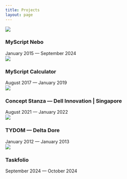 ```yaml
---
title: Projects
layout: page
---
```


<div class="project-cards" markdown="1">
<div class="project-card">
  <div class="project-card-content">
    <a class="project-card-image" href="/projects/nebo.html"><img src="https://media.licdn.com/dms/image/v2/D4E2DAQG1-nqXxM7RRA/profile-treasury-image-shrink_800_800/profile-treasury-image-shrink_800_800/0/1719863863116?e=1729087200&v=beta&t=fR6AI3RjEUNPhAp-TnJdg7b53Hj70B3rL87qIf9l9dg"></a>
    <div class="project-card-info">
      <div class="project-card-info-wrap">
        <h3 class="project-card-title">MyScript Nebo</h3>
      </div>
      <div class="project-card-info-wrap">
        <div class="project-card-subtitle">January 2015 — September 2024</div>
      </div>
    </div>
  </div>
</div>
<div class="project-card">
  <div class="project-card-content">
    <a class="project-card-image" href="/projects/calculator.html"><img src="https://media.licdn.com/dms/image/v2/D4E2DAQEAHaAN4StYvg/profile-treasury-image-shrink_800_800/profile-treasury-image-shrink_800_800/0/1719864002002?e=1729087200&v=beta&t=75Olil_bG3Kg73-pR5eMwbMdkIucEyqIUZImtMOYvb0"></a>
    <div class="project-card-info">
      <div class="project-card-info-wrap">
        <h3 class="project-card-title">MyScript Calculator</h3>
      </div>
      <div class="project-card-info-wrap">
        <div class="project-card-subtitle">August 2017 — January 2019</div>
      </div>
    </div>
  </div>
</div>
<div class="project-card">
  <div class="project-card-content">
    <a class="project-card-image" href="/projects/stanza.html"><img src="https://www.dell.com/wp-uploads/2021/12/Concept-Stanza-1.png"></a>
    <div class="project-card-info">
      <div class="project-card-info-wrap">
        <h3 class="project-card-title">Concept Stanza — Dell Innovation | Singapore</h3>
      </div>
      <div class="project-card-info-wrap">
        <div class="project-card-subtitle">August 2021 — January 2022</div>
      </div>
    </div>
  </div>
</div>
<div class="project-card">
  <div class="project-card-content">
    <a class="project-card-image" href="/projects/tydom.html"><img src="https://www.deltadore.fr/uploads/media/FR/fr/3d7aecf9b2a6cbfe888c64012525dffd15548f3d.jpeg"></a>
    <div class="project-card-info">
      <div class="project-card-info-wrap">
        <h3 class="project-card-title">TYDOM — Delta Dore</h3>
      </div>
      <div class="project-card-info-wrap">
        <div class="project-card-subtitle">January 2012 — January 2013</div>
      </div>
    </div>
  </div>
</div>
<div class="project-card">
  <div class="project-card-content">
    <a class="project-card-image" href="/projects/taskfolio.html"><img src="https://media.licdn.com/dms/image/v2/D4E2DAQFZPJyRRAWhiw/profile-treasury-image-shrink_1920_1920/profile-treasury-image-shrink_1920_1920/0/1727784135345?e=1729087200&v=beta&t=AUnzfcuFWZU1c_SN5ZUauiJXofslb5QvH13eSI4NqbY"></a>
    <div class="project-card-info">
      <div class="project-card-info-wrap">
        <h3 class="project-card-title">Taskfolio</h3>
      </div>
      <div class="project-card-info-wrap">
        <div class="project-card-subtitle">September 2024 — October 2024</div>
      </div>
    </div>
  </div>
</div>
</div>
